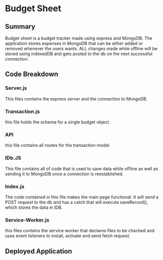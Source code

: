 # Budget Sheet

## Summary
Budget sheet is a budget tracker made using express and MongoDB. The application stores expenses in MongoDB that can be either added or removed whenever the users wants. ALL changes made while offline will be stored using indexedDB and gets posted to the db on the next successful connection.
## Code Breakdown
### Server.js
This files contains the express server and the connection to MongoDB.
### Transaction.js
this file holds the schema for a single budget object.
### API 
this file contains all routes for the transaction model.
### IDb.JS
This file contains all of code that is used to save data while offline as well as sending it to MongoDB once a connection is reestablished.
### Index.js
The code contained in this file makes the main page functional. It will send a POST request to the db and has a catch that will execute saveRecord(), which stores the data in IDB.
### Service-Worker.js
this files contains the service worker that declares files to be chached and uses event listeners to install, activate and send fetch request.

## Deployed Application